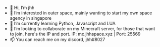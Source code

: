 - 👋 Hi, I’m jhh
- 👀 I’m interested in outer space, mainly wanting to start my own space agency in singapore
- 🌱 I’m currently learning Python, Javascript and LUA
- 💞️ I’m looking to collaborate on my Minecraft server, for those that want to join, here's the IP and port. IP: mc.jhhspace.xyz | Port: 25569
- 📫 You can reach me on my discord, jhh#8027
